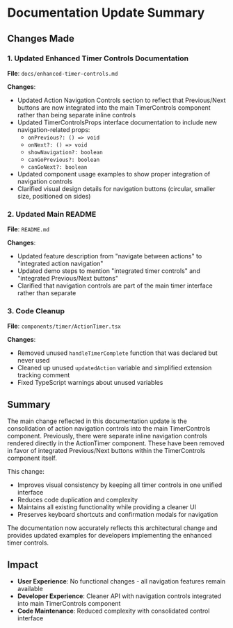 # Documentation Update Summary

## Changes Made

### 1. Updated Enhanced Timer Controls Documentation

**File**: `docs/enhanced-timer-controls.md`

**Changes**:
- Updated Action Navigation Controls section to reflect that Previous/Next buttons are now integrated into the main TimerControls component rather than being separate inline controls
- Updated TimerControlsProps interface documentation to include new navigation-related props:
  - `onPrevious?: () => void`
  - `onNext?: () => void` 
  - `showNavigation?: boolean`
  - `canGoPrevious?: boolean`
  - `canGoNext?: boolean`
- Updated component usage examples to show proper integration of navigation controls
- Clarified visual design details for navigation buttons (circular, smaller size, positioned on sides)

### 2. Updated Main README

**File**: `README.md`

**Changes**:
- Updated feature description from "navigate between actions" to "integrated action navigation" 
- Updated demo steps to mention "integrated timer controls" and "integrated Previous/Next buttons"
- Clarified that navigation controls are part of the main timer interface rather than separate

### 3. Code Cleanup

**File**: `components/timer/ActionTimer.tsx`

**Changes**:
- Removed unused `handleTimerComplete` function that was declared but never used
- Cleaned up unused `updatedAction` variable and simplified extension tracking comment
- Fixed TypeScript warnings about unused variables

## Summary

The main change reflected in this documentation update is the consolidation of action navigation controls into the main TimerControls component. Previously, there were separate inline navigation controls rendered directly in the ActionTimer component. These have been removed in favor of integrated Previous/Next buttons within the TimerControls component itself.

This change:
- Improves visual consistency by keeping all timer controls in one unified interface
- Reduces code duplication and complexity
- Maintains all existing functionality while providing a cleaner UI
- Preserves keyboard shortcuts and confirmation modals for navigation

The documentation now accurately reflects this architectural change and provides updated examples for developers implementing the enhanced timer controls.

## Impact

- **User Experience**: No functional changes - all navigation features remain available
- **Developer Experience**: Cleaner API with navigation controls integrated into main TimerControls component
- **Code Maintenance**: Reduced complexity with consolidated control interface